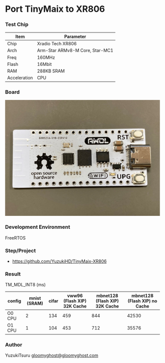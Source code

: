 # Port TinyMaix to XR806

### Test Chip

| Item         | Parameter                       |
| ------------ | ------------------------------- |
| Chip         | Xradio Tech XR806               |
| Arch         | Arm-Star ARMv8-M Core, Star-MC1 |
| Freq         | 160MHz                          |
| Flash        | 16Mbit                          |
| RAM          | 288KB SRAM                      |
| Acceleration | CPU                             |

### Board

![xr806](assets/xr806.jpg)


### Development Environment
FreeRTOS

### Step/Project
- https://github.com/YuzukiHD/TinyMaix-XR806

### Result

TM_MDL_INT8 (ms)

| config | mnist (SRAM) | cifar | vww96 (Flash XIP) 32K Cache | mbnet128 (Flash XIP) 32K Cache | mbnet128 (Flash XIP) no Cache |
| ------ | ------------ | ----- | --------------------------- | ------------------------------ | ----------------------------- |
| O0 CPU | 2            | 134   | 459                         | 844                            | 42530                         |
| O1 CPU | 1            | 104   | 453                         | 712                            | 35576                         |


### Author
YuzukiTsuru <gloomyghost@gloomyghost.com>
